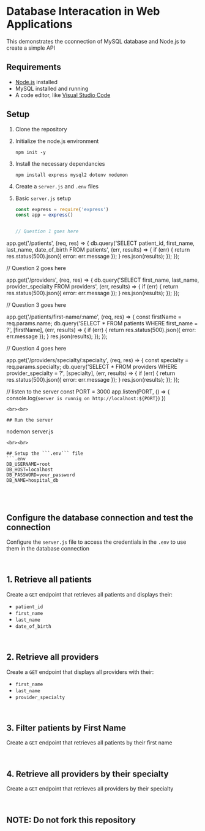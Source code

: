 # Database Interacation in Web Applications

This demonstrates the cconnection of MySQL database and Node.js to create a simple API

## Requirements
- [Node.js](https://nodejs.org/) installed
-  MySQL installed and running
-  A code editor, like [Visual Studio Code](https://code.visualstudio.com/download)

## Setup
1. Clone the repository
2. Initialize the node.js environment
   ```
   npm init -y
   ```
3. Install the necessary dependancies
   ```
   npm install express mysql2 dotenv nodemon
   ```
4. Create a ``` server.js ``` and ```.env``` files
5. Basic ```server.js``` setup
   <br>
   
   ```js
   const express = require('express')
   const app = express()

   
   // Question 1 goes here

app.get('/patients', (req, res) => {
  db.query('SELECT patient_id, first_name, last_name, date_of_birth FROM patients', (err, results) => {
    if (err) {
      return res.status(500).json({ error: err.message });
    }
    res.json(results);
  });
});

   // Question 2 goes here

app.get('/providers', (req, res) => {
  db.query('SELECT first_name, last_name, provider_specialty FROM providers', (err, results) => {
    if (err) {
      return res.status(500).json({ error: err.message });
    }
    res.json(results);
  });
});

   // Question 3 goes here

app.get('/patients/first-name/:name', (req, res) => {
  const firstName = req.params.name;
  db.query('SELECT * FROM patients WHERE first_name = ?', [firstName], (err, results) => {
    if (err) {
      return res.status(500).json({ error: err.message });
    }
    res.json(results);
  });
});

   // Question 4 goes here

app.get('/providers/specialty/:specialty', (req, res) => {
  const specialty = req.params.specialty;
  db.query('SELECT * FROM providers WHERE provider_specialty = ?', [specialty], (err, results) => {
    if (err) {
      return res.status(500).json({ error: err.message });
    }
    res.json(results);
  });
});
   
   // listen to the server
   const PORT = 3000
   app.listen(PORT, () => {
     console.log(`server is runnig on http://localhost:${PORT}`)
   })
   ```
<br><br>

## Run the server
   ```
   nodemon server.js
   ```
<br><br>

## Setup the ```.env``` file
```.env
DB_USERNAME=root
DB_HOST=localhost
DB_PASSWORD=your_password
DB_NAME=hospital_db
```

<br><br>

## Configure the database connection and test the connection
Configure the ```server.js``` file to access the credentials in the ```.env``` to use them in the database connection

<br>

## 1. Retrieve all patients
Create a ```GET``` endpoint that retrieves all patients and displays their:
- ```patient_id```
- ```first_name```
- ```last_name```
- ```date_of_birth```

<br>

## 2. Retrieve all providers
Create a ```GET``` endpoint that displays all providers with their:
- ```first_name```
- ```last_name```
- ```provider_specialty```

<br>

## 3. Filter patients by First Name
Create a ```GET``` endpoint that retrieves all patients by their first name

<br>

## 4. Retrieve all providers by their specialty
Create a ```GET``` endpoint that retrieves all providers by their specialty

<br>


## NOTE: Do not fork this repository
